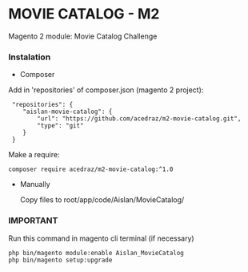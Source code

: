 # MOVIE CATALOG - M2 #

Magento 2 module: Movie Catalog Challenge

### Instalation ###

* Composer

Add in 'repositories' of composer.json (magento 2 project):

     "repositories": {
        "aislan-movie-catalog": {
            "url": "https://github.com/acedraz/m2-movie-catalog.git",
            "type": "git"
        }
     }

Make a require:

    composer require acedraz/m2-movie-catalog:^1.0

* Manually
    
    Copy files to root/app/code/Aislan/MovieCatalog/
    
### IMPORTANT ###

Run this command in magento cli terminal (if necessary)

    php bin/magento module:enable Aislan_MovieCatalog
    php bin/magento setup:upgrade
